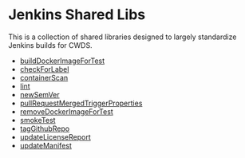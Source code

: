 # Jenkins Shared Libs

This is a collection of shared libraries designed to largely standardize
Jenkins builds for CWDS.

* [buildDockerImageForTest](docs/buildDockerImageForTest.md)
* [checkForLabel](docs/checkForLabel.md)
* [containerScan](docs/containerScan.md)
* [lint](docs/lint.md)
* [newSemVer](docs/newSemVer.md)
* [pullRequestMergedTriggerProperties](docs/pullRequestMergedTriggerProperties.md)
* [removeDockerImageForTest](docs/removeDockerImageForTest.md)
* [smokeTest](docs/smokeTest.md)
* [tagGithubRepo](docs/tagGithubRepo.md)
* [updateLicenseReport](docs/updateLicenseReport.md)
* [updateManifest](docs/updateManifest.md)
